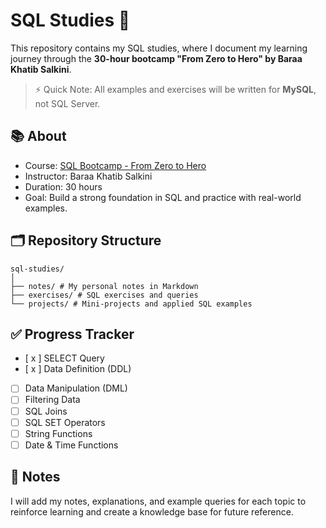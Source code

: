 # SQL Studies 🚀

This repository contains my SQL studies, where I document my learning journey through the **30-hour bootcamp "From Zero to Hero" by Baraa Khatib Salkini**.

> ⚡ Quick Note: All examples and exercises will be written for **MySQL**, not SQL Server.

## 📚 About

-   Course: [SQL Bootcamp - From Zero to Hero](https://www.udemy.com/course/the-complete-sql-bootcamp-30-hours-go-from-zero-to-hero/?srsltid=AfmBOopOib6fH5z8BfRWagx16h19XyPE6h68cvRL74sf0wa61Scp4R7P&couponCode=KEEPLEARNINGBR)
-   Instructor: Baraa Khatib Salkini
-   Duration: 30 hours
-   Goal: Build a strong foundation in SQL and practice with real-world examples.

## 🗂️ Repository Structure

```
sql-studies/
│
├── notes/ # My personal notes in Markdown
├── exercises/ # SQL exercises and queries
└── projects/ # Mini-projects and applied SQL examples
```

## ✅ Progress Tracker

-   [ x ] SELECT Query
-   [ x ] Data Definition (DDL)
-   [ ] Data Manipulation (DML)
-   [ ] Filtering Data
-   [ ] SQL Joins
-   [ ] SQL SET Operators
-   [ ] String Functions
-   [ ] Date & Time Functions

## 🧠 Notes

I will add my notes, explanations, and example queries for each topic to reinforce learning and create a knowledge base for future reference.
